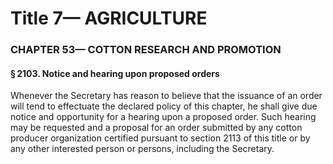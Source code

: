 
# Title 7— AGRICULTURE
### CHAPTER 53— COTTON RESEARCH AND PROMOTION
#### § 2103. Notice and hearing upon proposed orders

Whenever the Secretary has reason to believe that the issuance of an order will tend to effectuate the declared policy of this chapter, he shall give due notice and opportunity for a hearing upon a proposed order. Such hearing may be requested and a proposal for an order submitted by any cotton producer organization certified pursuant to section 2113 of this title or by any other interested person or persons, including the Secretary.
